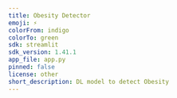 ```yaml
---
title: Obesity Detector
emoji: ⚡
colorFrom: indigo
colorTo: green
sdk: streamlit
sdk_version: 1.41.1
app_file: app.py
pinned: false
license: other
short_description: DL model to detect Obesity
---
```

